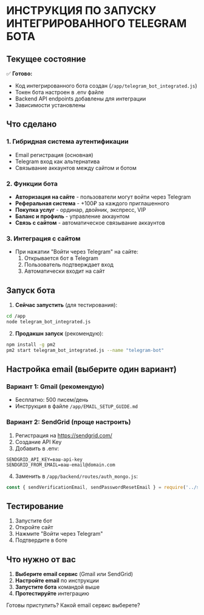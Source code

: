# ИНСТРУКЦИЯ ПО ЗАПУСКУ ИНТЕГРИРОВАННОГО TELEGRAM БОТА

## Текущее состояние

✅ **Готово:**
- Код интегрированного бота создан (`/app/telegram_bot_integrated.js`)
- Токен бота настроен в .env файле
- Backend API endpoints добавлены для интеграции
- Зависимости установлены

## Что сделано

### 1. Гибридная система аутентификации
- Email регистрация (основная)
- Telegram вход как альтернатива
- Связывание аккаунтов между сайтом и ботом

### 2. Функции бота
- **Авторизация на сайте** - пользователи могут войти через Telegram
- **Реферальная система** - +100₽ за каждого приглашенного
- **Покупка услуг** - ординар, двойник, экспресс, VIP
- **Баланс и профиль** - управление аккаунтом
- **Связь с сайтом** - автоматическое связывание аккаунтов

### 3. Интеграция с сайтом
- При нажатии "Войти через Telegram" на сайте:
  1. Открывается бот в Telegram
  2. Пользователь подтверждает вход
  3. Автоматически входит на сайт

## Запуск бота

1. **Сейчас запустить** (для тестирования):
```bash
cd /app
node telegram_bot_integrated.js
```

2. **Продакшн запуск** (рекомендую):
```bash
npm install -g pm2
pm2 start telegram_bot_integrated.js --name "telegram-bot"
```

## Настройка email (выберите один вариант)

### Вариант 1: Gmail (рекомендую)
- Бесплатно: 500 писем/день
- Инструкция в файле `/app/EMAIL_SETUP_GUIDE.md`

### Вариант 2: SendGrid (проще настроить)
1. Регистрация на https://sendgrid.com/
2. Создание API Key
3. Добавить в .env:
```env
SENDGRID_API_KEY=ваш-api-key
SENDGRID_FROM_EMAIL=ваш-email@domain.com
```
4. Заменить в `/app/backend/routes/auth_mongo.js`:
```javascript
const { sendVerificationEmail, sendPasswordResetEmail } = require('../services/emailServiceSendGrid');
```

## Тестирование

1. Запустите бот
2. Откройте сайт
3. Нажмите "Войти через Telegram"
4. Подтвердите в боте

## Что нужно от вас

1. **Выберите email сервис** (Gmail или SendGrid)
2. **Настройте email** по инструкции
3. **Запустите бота** командой выше
4. **Протестируйте** интеграцию

Готовы приступить? Какой email сервис выберете?